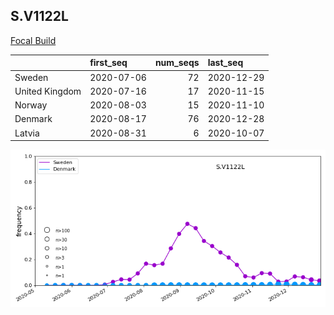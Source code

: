 

## S.V1122L
[Focal Build](https://nextstrain.org/groups/neherlab/ncov/S.V1122L?f_region=Europe)

|                | first_seq   |   num_seqs | last_seq   |
|:---------------|:------------|-----------:|:-----------|
| Sweden         | 2020-07-06  |         72 | 2020-12-29 |
| United Kingdom | 2020-07-16  |         17 | 2020-11-15 |
| Norway         | 2020-08-03  |         15 | 2020-11-10 |
| Denmark        | 2020-08-17  |         76 | 2020-12-28 |
| Latvia         | 2020-08-31  |          6 | 2020-10-07 |

![Overall trends S.V1122L](/overall_trends_figures/overall_trends_S.V1122L.png)